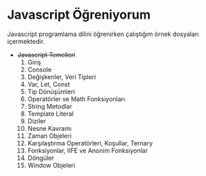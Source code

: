# Javascript Öğreniyorum
Javascript programlama dilini öğrenirken çalıştığım örnek dosyaları içermektedir.<br/>
 - ~~Javascript Temelleri~~
   1. Giriş
   2. Console
   3. Değişkenler, Veri Tipleri
   4. Var, Let, Const
   5. Tip Dönüşümleri
   6. Operatörler ve Math Fonksiyonları
   7. String Metodlar
   8. Template Literal
   9. Diziler
   10. Nesne Kavramı
   11. Zaman Objeleri
   12. Karşılaştırma Operatörleri, Koşullar, Ternary
   13. Fonksiyonlar, IIFE ve Anonim Fonksiyonlar
   14. Döngüler
   15. Window Objeleri
